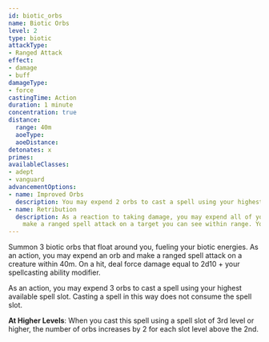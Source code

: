 ```yaml
---
id: biotic_orbs
name: Biotic Orbs
level: 2
type: biotic
attackType:
- Ranged Attack
effect:
- damage
- buff
damageType:
- force
castingTime: Action
duration: 1 minute
concentration: true
distance:
  range: 40m
  aoeType: 
  aoeDistance: 
detonates: x
primes: 
availableClasses:
- adept
- vanguard
advancementOptions:
- name: Improved Orbs
  description: You may expend 2 orbs to cast a spell using your highest available spell slot.
- name: Retribution
  description: As a reaction to taking damage, you may expend all of your remaining biotic orbs. For each expended orb,
    make a ranged spell attack on a target you can see within range. You can direct all attacks to hit one creature or several.
---
```

Summon 3 biotic orbs that float around you, fueling your biotic energies. As an action, you may expend an orb and make a
ranged spell attack on a creature within 40m. On a hit, deal force damage equal to 2d10 + your spellcasting ability modifier.

As an action, you may expend 3 orbs to cast a spell using your highest available spell slot. Casting a spell in this way
does not consume the spell slot.

__At Higher Levels__: When you cast this spell using a spell slot of 3rd level or higher, the number of orbs increases by
2 for each slot level above the 2nd.
